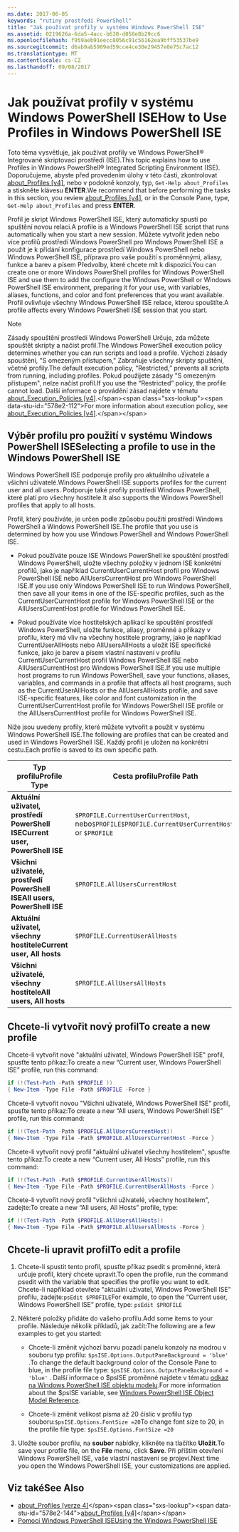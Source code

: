 ```yaml
---
ms.date: 2017-06-05
keywords: "rutiny prostředí PowerShell"
title: "Jak používat profily v systému Windows PowerShell ISE"
ms.assetid: 0219626a-6da5-4acc-b630-d058e8b29cc6
ms.openlocfilehash: f959aeb91eecc8056c91c56162ea9bff53537be9
ms.sourcegitcommit: d6ab9ab5909ed59cce4ce30e29457e0e75c7ac12
ms.translationtype: MT
ms.contentlocale: cs-CZ
ms.lasthandoff: 09/08/2017
---
```

# <a name="how-to-use-profiles-in-windows-powershell-ise"></a><span data-ttu-id="578e2-103">Jak používat profily v systému Windows PowerShell ISE</span><span class="sxs-lookup"><span data-stu-id="578e2-103">How to Use Profiles in Windows PowerShell ISE</span></span>
<span data-ttu-id="578e2-104">Toto téma vysvětluje, jak používat profily ve Windows PowerShell® Integrované skriptovací prostředí (ISE).</span><span class="sxs-lookup"><span data-stu-id="578e2-104">This topic explains how to use Profiles in Windows PowerShell® Integrated Scripting Environment (ISE).</span></span> <span data-ttu-id="578e2-105">Doporučujeme, abyste před provedením úlohy v této části, zkontrolovat [about_Profiles [v4]](https://technet.microsoft.com/library/e1d9e30a-70cc-4f36-949f-fc7cd96b4054(v=wps.630)), nebo v podokně konzoly, typ, `Get-Help about_Profiles` a stiskněte klávesu **ENTER**.</span><span class="sxs-lookup"><span data-stu-id="578e2-105">We recommend that before performing the tasks in this section, you review [about_Profiles [v4]](https://technet.microsoft.com/library/e1d9e30a-70cc-4f36-949f-fc7cd96b4054(v=wps.630)), or in the Console Pane, type, `Get-Help about_Profiles` and press **ENTER**.</span></span>

<span data-ttu-id="578e2-106">Profil je skript Windows PowerShell ISE, který automaticky spustí po spuštění novou relaci.</span><span class="sxs-lookup"><span data-stu-id="578e2-106">A profile is a Windows PowerShell ISE script that runs automatically when you start a new session.</span></span>  <span data-ttu-id="578e2-107">Můžete vytvořit jeden nebo více profilů prostředí Windows PowerShell pro Windows PowerShell ISE a použít je k přidání konfigurace prostředí Windows PowerShell nebo Windows PowerShell ISE, příprava pro vaše použití s proměnnými, aliasy, funkce a barev a písem Předvolby, které chcete mít k dispozici.</span><span class="sxs-lookup"><span data-stu-id="578e2-107">You can create one or more Windows PowerShell profiles for Windows PowerShell ISE and use them to add the configure the Windows PowerShell or Windows PowerShell ISE environment, preparing it for your use, with variables, aliases, functions, and color and font preferences that you want available.</span></span> <span data-ttu-id="578e2-108">Profil ovlivňuje všechny Windows PowerShell ISE relace, kterou spouštíte.</span><span class="sxs-lookup"><span data-stu-id="578e2-108">A profile affects every Windows PowerShell ISE session that you start.</span></span>

> [!NOTE]
> <span data-ttu-id="578e2-109">Zásady spouštění prostředí Windows PowerShell Určuje, zda můžete spouštět skripty a načíst profil.</span><span class="sxs-lookup"><span data-stu-id="578e2-109">The Windows PowerShell execution policy determines whether you can run scripts and load a profile.</span></span> <span data-ttu-id="578e2-110">Výchozí zásady spouštění, "S omezeným přístupem," Zabraňuje všechny skripty spuštění, včetně profily.</span><span class="sxs-lookup"><span data-stu-id="578e2-110">The default execution policy, “Restricted,” prevents all scripts from running, including profiles.</span></span> <span data-ttu-id="578e2-111">Pokud použijete zásady "S omezeným přístupem", nelze načíst profil.</span><span class="sxs-lookup"><span data-stu-id="578e2-111">If you use the “Restricted” policy, the profile cannot load.</span></span> <span data-ttu-id="578e2-112">Další informace o provádění zásad najdete v tématu [about_Execution_Policies [v4]](https://technet.microsoft.com/library/347708dc-1515-4d74-978b-8334603472e6(v=wps.630)).</span><span class="sxs-lookup"><span data-stu-id="578e2-112">For more information about execution policy, see [about_Execution_Policies [v4]](https://technet.microsoft.com/library/347708dc-1515-4d74-978b-8334603472e6(v=wps.630)).</span></span>

## <a name="selecting-a-profile-to-use-in-the-windows-powershell-ise"></a><span data-ttu-id="578e2-113">Výběr profilu pro použití v systému Windows PowerShell ISE</span><span class="sxs-lookup"><span data-stu-id="578e2-113">Selecting a profile to use in the Windows PowerShell ISE</span></span>
<span data-ttu-id="578e2-114">Windows PowerShell ISE podporuje profily pro aktuálního uživatele a všichni uživatelé.</span><span class="sxs-lookup"><span data-stu-id="578e2-114">Windows PowerShell ISE supports profiles for the current user and all users.</span></span> <span data-ttu-id="578e2-115">Podporuje také profily prostředí Windows PowerShell, které platí pro všechny hostitele.</span><span class="sxs-lookup"><span data-stu-id="578e2-115">It also supports the Windows PowerShell profiles that apply to all hosts.</span></span>

<span data-ttu-id="578e2-116">Profil, který používáte, je určen podle způsobu použití prostředí Windows PowerShell a Windows PowerShell ISE.</span><span class="sxs-lookup"><span data-stu-id="578e2-116">The profile that you use is determined by how you use Windows PowerShell and Windows PowerShell ISE.</span></span>

- <span data-ttu-id="578e2-117">Pokud používáte pouze ISE Windows PowerShell ke spouštění prostředí Windows PowerShell, uložte všechny položky v jednom ISE konkrétní profilů, jako je například CurrentUserCurrentHost profil pro Windows PowerShell ISE nebo AllUsersCurrentHost pro Windows PowerShell ISE.</span><span class="sxs-lookup"><span data-stu-id="578e2-117">If you use only Windows PowerShell ISE to run Windows PowerShell, then save all your items in one of the ISE-specific profiles, such as the CurrentUserCurrentHost profile for Windows PowerShell ISE or the AllUsersCurrentHost profile for Windows PowerShell ISE.</span></span>

- <span data-ttu-id="578e2-118">Pokud používáte více hostitelských aplikací ke spouštění prostředí Windows PowerShell, uložte funkce, aliasy, proměnné a příkazy v profilu, který má vliv na všechny hostitele programy, jako je například CurrentUserAllHosts nebo AllUsersAllHosts a uložit ISE specifické funkce, jako je barev a písem vlastní nastavení v profilu CurrentUserCurrentHost profil Windows PowerShell ISE nebo AllUsersCurrentHost pro Windows PowerShell ISE.</span><span class="sxs-lookup"><span data-stu-id="578e2-118">If you use multiple host programs to run Windows PowerShell, save your functions, aliases, variables, and commands in a profile that affects all host programs, such as the CurrentUserAllHosts or the AllUsersAllHosts profile, and save ISE-specific features, like color and font customization in the CurrentUserCurrentHost profile for Windows PowerShell ISE profile or the AllUsersCurrentHost profile for Windows PowerShell ISE.</span></span>

<span data-ttu-id="578e2-119">Níže jsou uvedeny profily, které můžete vytvořit a použít v systému Windows PowerShell ISE.</span><span class="sxs-lookup"><span data-stu-id="578e2-119">The following are profiles that can be created and used in Windows PowerShell ISE.</span></span> <span data-ttu-id="578e2-120">Každý profil je uložen na konkrétní cestu.</span><span class="sxs-lookup"><span data-stu-id="578e2-120">Each profile is saved to its own specific path.</span></span>

| <span data-ttu-id="578e2-121">Typ profilu</span><span class="sxs-lookup"><span data-stu-id="578e2-121">Profile Type</span></span> | <span data-ttu-id="578e2-122">Cesta profilu</span><span class="sxs-lookup"><span data-stu-id="578e2-122">Profile Path</span></span> |
| --- | --- |
| <span data-ttu-id="578e2-123">**Aktuální uživatel, prostředí PowerShell ISE**</span><span class="sxs-lookup"><span data-stu-id="578e2-123">**Current user, PowerShell ISE**</span></span>| <span data-ttu-id="578e2-124">`$PROFILE.CurrentUserCurrentHost`, nebo`$PROFILE`</span><span class="sxs-lookup"><span data-stu-id="578e2-124">`$PROFILE.CurrentUserCurrentHost`, or `$PROFILE`</span></span> |
| <span data-ttu-id="578e2-125">**Všichni uživatelé, prostředí PowerShell ISE**</span><span class="sxs-lookup"><span data-stu-id="578e2-125">**All users, PowerShell ISE**</span></span>| `$PROFILE.AllUsersCurrentHost` |
| <span data-ttu-id="578e2-126">**Aktuální uživatel, všechny hostitele**</span><span class="sxs-lookup"><span data-stu-id="578e2-126">**Current user, All hosts**</span></span>| `$PROFILE.CurrentUserAllHosts` |
| <span data-ttu-id="578e2-127">**Všichni uživatelé, všechny hostitele**</span><span class="sxs-lookup"><span data-stu-id="578e2-127">**All users, All hosts**</span></span> | `$PROFILE.AllUsersAllHosts` |

## <a name="to-create-a-new-profile"></a><span data-ttu-id="578e2-128">Chcete-li vytvořit nový profil</span><span class="sxs-lookup"><span data-stu-id="578e2-128">To create a new profile</span></span>
<span data-ttu-id="578e2-129">Chcete-li vytvořit nové "aktuální uživatel, Windows PowerShell ISE" profil, spusťte tento příkaz:</span><span class="sxs-lookup"><span data-stu-id="578e2-129">To create a new “Current user, Windows PowerShell ISE” profile, run this command:</span></span>

```powershell
if (!(Test-Path -Path $PROFILE )) 
{ New-Item -Type File -Path $PROFILE -Force }
```

<span data-ttu-id="578e2-130">Chcete-li vytvořit novou "Všichni uživatelé, Windows PowerShell ISE" profil, spusťte tento příkaz:</span><span class="sxs-lookup"><span data-stu-id="578e2-130">To create a new “All users, Windows PowerShell ISE” profile, run this command:</span></span>

```powershell
if (!(Test-Path -Path $PROFILE.AllUsersCurrentHost)) 
{ New-Item -Type File -Path $PROFILE.AllUsersCurrentHost -Force }
```

<span data-ttu-id="578e2-131">Chcete-li vytvořit nový profil "aktuální uživatel všechny hostitelem", spusťte tento příkaz:</span><span class="sxs-lookup"><span data-stu-id="578e2-131">To create a new “Current user, All Hosts” profile, run this command:</span></span>

```powershell
if (!(Test-Path -Path $PROFILE.CurrentUserAllHosts)) 
{ New-Item -Type File -Path $PROFILE.CurrentUserAllHosts -Force }
```

<span data-ttu-id="578e2-132">Chcete-li vytvořit nový profil "všichni uživatelé, všechny hostitelem", zadejte:</span><span class="sxs-lookup"><span data-stu-id="578e2-132">To create a new “All users, All Hosts” profile, type:</span></span>

```powershell
if (!(Test-Path -Path $PROFILE.AllUsersAllHosts)) 
{ New-Item -Type File -Path $PROFILE.AllUsersAllHosts -Force }
```

## <a name="to-edit-a-profile"></a><span data-ttu-id="578e2-133">Chcete-li upravit profil</span><span class="sxs-lookup"><span data-stu-id="578e2-133">To edit a profile</span></span>

1. <span data-ttu-id="578e2-134">Chcete-li spustit tento profil, spusťte příkaz psedit s proměnné, která určuje profil, který chcete upravit.</span><span class="sxs-lookup"><span data-stu-id="578e2-134">To open the profile, run the command psedit with the variable that specifies the profile you want to edit.</span></span> <span data-ttu-id="578e2-135">Chcete-li například otevřete "aktuální uživatel, Windows PowerShell ISE" profilu, zadejte:`psEdit $PROFILE`</span><span class="sxs-lookup"><span data-stu-id="578e2-135">For example, to open the “Current user, Windows PowerShell ISE” profile, type: `psEdit $PROFILE`</span></span>

2. <span data-ttu-id="578e2-136">Některé položky přidáte do vašeho profilu.</span><span class="sxs-lookup"><span data-stu-id="578e2-136">Add some items to your profile.</span></span> <span data-ttu-id="578e2-137">Následuje několik příkladů, jak začít:</span><span class="sxs-lookup"><span data-stu-id="578e2-137">The following are a few examples to get you started:</span></span>

    -   <span data-ttu-id="578e2-138">Chcete-li změnit výchozí barvu pozadí panelu konzoly na modrou v souboru typ profilu: `$psISE.Options.OutputPaneBackground = 'blue'` .</span><span class="sxs-lookup"><span data-stu-id="578e2-138">To change the default background color of the Console Pane to blue, in the profile file type: `$psISE.Options.OutputPaneBackground = 'blue'` .</span></span> <span data-ttu-id="578e2-139">Další informace o $psISE proměnné najdete v tématu [odkaz na Windows PowerShell ISE objektu modelu](The-ISE-Object-Model-Hierarchy.md).</span><span class="sxs-lookup"><span data-stu-id="578e2-139">For more information about the $psISE variable, see [Windows PowerShell ISE Object Model Reference](The-ISE-Object-Model-Hierarchy.md).</span></span>

    -   <span data-ttu-id="578e2-140">Chcete-li změnit velikost písma až 20 číslic v profilu typ souboru:`$psISE.Options.FontSize =20`</span><span class="sxs-lookup"><span data-stu-id="578e2-140">To change font size to 20, in the profile file type: `$psISE.Options.FontSize =20`</span></span>

3. <span data-ttu-id="578e2-141">Uložte soubor profilu, na **soubor** nabídky, klikněte na tlačítko **Uložit**.</span><span class="sxs-lookup"><span data-stu-id="578e2-141">To save your profile file, on the **File** menu, click **Save**.</span></span> <span data-ttu-id="578e2-142">Při příštím otevření Windows PowerShell ISE, vaše vlastní nastavení se projeví.</span><span class="sxs-lookup"><span data-stu-id="578e2-142">Next time you open the Windows PowerShell ISE, your customizations are applied.</span></span>

## <a name="see-also"></a><span data-ttu-id="578e2-143">Viz také</span><span class="sxs-lookup"><span data-stu-id="578e2-143">See Also</span></span>
- <span data-ttu-id="578e2-144">[about_Profiles [verze 4]](https://technet.microsoft.com/library/e1d9e30a-70cc-4f36-949f-fc7cd96b4054(v=wps.630))</span><span class="sxs-lookup"><span data-stu-id="578e2-144">[about_Profiles [v4]](https://technet.microsoft.com/library/e1d9e30a-70cc-4f36-949f-fc7cd96b4054(v=wps.630))</span></span>
- [<span data-ttu-id="578e2-145">Pomocí Windows PowerShell ISE</span><span class="sxs-lookup"><span data-stu-id="578e2-145">Using the Windows PowerShell ISE</span></span>](Using-the-Windows-PowerShell-ISE.md)

